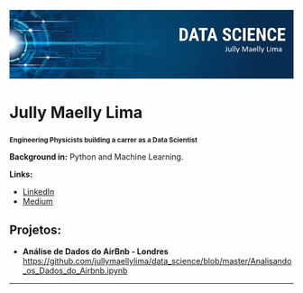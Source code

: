 

<p align="center">
  <img src="banner.png" >
</p>

# Jully Maelly Lima
<sub>**Engineering Physicists building a carrer as a Data Scientist**</sub>


**Background in:** Python and Machine Learning.

**Links:**
* [LinkedIn](https://www.linkedin.com/in/jullymaellylima)
* [Medium](https://www.medium.com/@jullymaelly)


## Projetos:

* **Análise de Dados do AirBnb - Londres** https://github.com/jullymaellylima/data_science/blob/master/Analisando_os_Dados_do_Airbnb.ipynb


---




